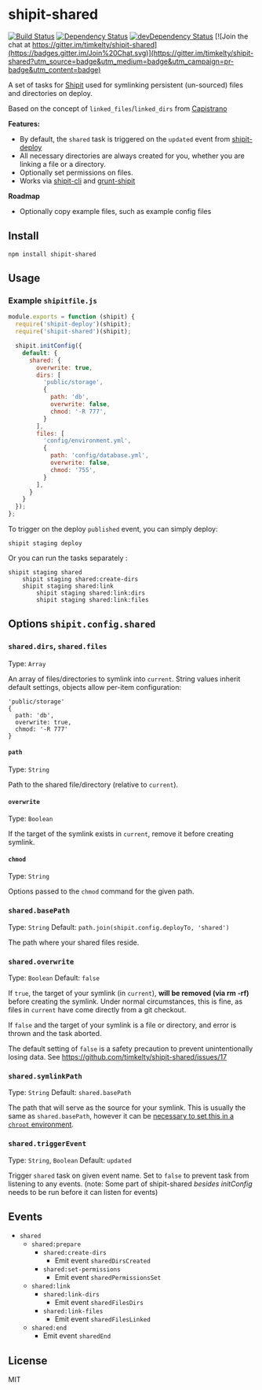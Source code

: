 # shipit-shared

[![Build Status](https://travis-ci.org/timkelty/shipit-shared.svg)](https://travis-ci.org/timkelty/shipit-shared)
[![Dependency Status](https://david-dm.org/timkelty/shipit-shared.svg)](https://david-dm.org/timkelty/shipit-shared)
[![devDependency Status](https://david-dm.org/timkelty/shipit-shared/dev-status.svg)](https://david-dm.org/timkelty/shipit-shared#info=devDependencies)
[![Join the chat at https://gitter.im/timkelty/shipit-shared](https://badges.gitter.im/Join%20Chat.svg)](https://gitter.im/timkelty/shipit-shared?utm_source=badge&utm_medium=badge&utm_campaign=pr-badge&utm_content=badge)

A set of tasks for [Shipit](https://github.com/shipitjs/shipit) used for symlinking persistent (un-sourced) files and directories on deploy.

Based on the concept of `linked_files`/`linked_dirs` from [Capistrano](http://capistranorb.com/documentation/getting-started/configuration/)

**Features:**

- By default, the `shared` task is triggered on the `updated` event from [shipit-deploy](https://github.com/shipitjs/shipit-deploy)
- All necessary directories are always created for you, whether you are linking a file or a directory.
- Optionally set permissions on files.
- Works via [shipit-cli](https://github.com/shipitjs/shipit) and [grunt-shipit](https://github.com/shipitjs/grunt-shipit)

**Roadmap**

- Optionally copy example files, such as example config files

## Install

```
npm install shipit-shared
```

## Usage

### Example `shipitfile.js`

```js
module.exports = function (shipit) {
  require('shipit-deploy')(shipit);
  require('shipit-shared')(shipit);

  shipit.initConfig({
    default: {
      shared: {
        overwrite: true,
        dirs: [
          'public/storage',
          {
            path: 'db',
            overwrite: false,
            chmod: '-R 777',
          }
        ],
        files: [
          'config/environment.yml',
          {
            path: 'config/database.yml',
            overwrite: false,
            chmod: '755',
          }
        ],
      }
    }
  });
};
```

To trigger on the deploy `published` event, you can simply deploy:

```
shipit staging deploy
```

Or you can run the tasks separately :

```
shipit staging shared
    shipit staging shared:create-dirs
    shipit staging shared:link
        shipit staging shared:link:dirs
        shipit staging shared:link:files
```

## Options `shipit.config.shared`

### `shared.dirs`, `shared.files`

Type: `Array`

An array of files/directories to symlink into `current`. String values inherit default settings, objects allow per-item configuration:

```
'public/storage'
{
  path: 'db',
  overwrite: true,
  chmod: '-R 777'
}
```

#### `path`

Type: `String`

Path to the shared file/directory (relative to `current`). 

#### `overwrite`

Type: `Boolean`

If the target of the symlink exists in `current`, remove it before creating symlink.

#### `chmod`

Type: `String`

Options passed to the `chmod` command for the given path. 

### `shared.basePath`

Type: `String`
Default: `path.join(shipit.config.deployTo, 'shared')`

The path where your shared files reside.

### `shared.overwrite`

Type: `Boolean`
Default: `false`

If `true`, the target of your symlink (in `current`), **will be removed (via rm -rf)** before creating the symlink. Under normal circumstances, this is fine, as files in `current` have come directly from a git checkout.

If `false` and the target of your symlink is a file or directory, and error is thrown and the task aborted.

The default setting of `false` is a safety precaution to prevent unintentionally losing data. See https://github.com/timkelty/shipit-shared/issues/17

### `shared.symlinkPath`

Type: `String`
Default: `shared.basePath`

The path that will serve as the source for your symlink. This is usually the same as `shared.basePath`, however it can be [necessary to set this in a `chroot` environment](https://github.com/timkelty/shipit-shared/issues/7).

### `shared.triggerEvent`
Type: `String`, `Boolean`
Default: `updated`

Trigger `shared` task on given event name.
Set to `false` to prevent task from listening to any events.
(note: Some part of shipit-shared *besides initConfig* needs to be run before it can listen for events)

## Events
- `shared`
  + `shared:prepare`
    + `shared:create-dirs`
      * Emit event `sharedDirsCreated`
    + `shared:set-permissions`
      * Emit event `sharedPermissionsSet`
  + `shared:link`
    + `shared:link-dirs`
      * Emit event `sharedFilesDirs`
    + `shared:link-files`
      * Emit event `sharedFilesLinked`
  + `shared:end`
    * Emit event `sharedEnd`

## License

MIT
